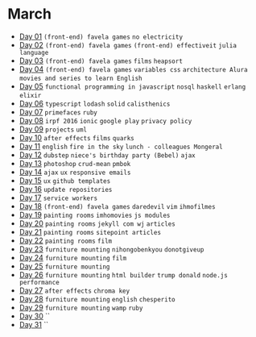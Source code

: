# March

 - [Day 01](03-01-2016.md) `(front-end) favela games` `no electricity`
 - [Day 02](03-02-2016.md) `(front-end) favela games` `(front-end) effectiveit` `julia language`
 - [Day 03](03-03-2016.md) `(front-end) favela games` `films` `heapsort`
 - [Day 04](03-04-2016.md) `(front-end) favela games` `variables css` `architecture Alura` `movies and series to learn English`
 - [Day 05](03-05-2016.md) `functional programming in javascript` `nosql` `haskell` `erlang` `elixir`
 - [Day 06](03-06-2016.md) `typescript` `lodash` `solid` `calisthenics`
 - [Day 07](03-07-2016.md) `primefaces` `ruby`
 - [Day 08](03-08-2016.md) `irpf 2016` `ionic` `google play` `privacy policy`
 - [Day 09](03-09-2016.md) `projects` `uml`
 - [Day 10](03-10-2016.md) `after effects` `films` `quarks`
 - [Day 11](03-11-2016.md) `english` `fire in the sky` `lunch - colleagues Mongeral`
 - [Day 12](03-12-2016.md) `dubstep` `niece's birthday party (Bebel)` `ajax`
 - [Day 13](03-13-2016.md) `photoshop` `crud-mean` `pmbok`
 - [Day 14](03-14-2016.md) `ajax` `ux` `responsive emails`
 - [Day 15](03-15-2016.md) `ux` `github templates`
 - [Day 16](03-16-2016.md) `update repositories`
 - [Day 17](03-17-2016.md) `service workers`
 - [Day 18](03-18-2016.md) `(front-end) favela games` `daredevil` `vim` `ihmofilmes`
 - [Day 19](03-19-2016.md) `painting rooms` `imhomovies` `js modules`
 - [Day 20](03-20-2016.md) `painting rooms` `jekyll com wj` `articles`
 - [Day 21](03-21-2016.md) `painting rooms` `sitepoint articles`
 - [Day 22](03-22-2016.md) `painting rooms` `film`
 - [Day 23](03-23-2016.md) `furniture mounting` `nihongobenkyou` `donotgiveup`
 - [Day 24](03-24-2016.md) `furniture mounting` `film`
 - [Day 25](03-25-2016.md) `furniture mounting`
 - [Day 26](03-26-2016.md) `furniture mounting` `html builder` `trump donald` `node.js performance`
 - [Day 27](03-27-2016.md) `after effects` `chroma key`
 - [Day 28](03-28-2016.md) `furniture mounting` `english` `chesperito`
 - [Day 29](03-29-2016.md) `furniture mounting` `wamp` `ruby`
 - [Day 30](03-30-2016.md) ``
 - [Day 31](03-31-2016.md) ``
